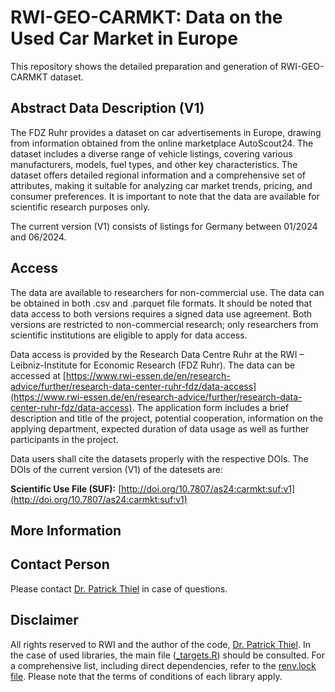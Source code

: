 # RWI-GEO-CARMKT: Data on the Used Car Market in Europe

This repository shows the detailed preparation and generation of RWI-GEO-CARMKT dataset.

## Abstract Data Description (V1)

The FDZ Ruhr provides a dataset on car advertisements in Europe, drawing from information obtained from the online marketplace AutoScout24. The dataset includes a diverse range of vehicle listings, covering various manufacturers, models, fuel types, and other key characteristics. The dataset offers detailed regional information and a comprehensive set of attributes, making it suitable for analyzing car market trends, pricing, and consumer preferences. It is important to note that the data are available for scientific research purposes only.

The current version (V1) consists of listings for Germany between 01/2024 and 06/2024.

## Access

The data are available to researchers for non-commercial use. The data can be obtained in both .csv and .parquet file formats. It should be noted that data access to both versions requires a signed data use agreement. Both versions are restricted to non-commercial research; only researchers from scientific institutions are eligible to apply for data access.

Data access is provided by the Research Data Centre Ruhr at the RWI – Leibniz-Institute for Economic Research (FDZ Ruhr). The data can be accessed at [https://www.rwi-essen.de/en/research-advice/further/research-data-center-ruhr-fdz/data-access](https://www.rwi-essen.de/en/research-advice/further/research-data-center-ruhr-fdz/data-access). The application form includes a brief description and title of the project, potential cooperation, information on the applying department, expected duration of data usage as well as further participants in the project. 

Data users shall cite the datasets properly with the respective DOIs. The DOIs of the current version (V1) of the datesets are: 

**Scientific Use File (SUF):** [http://doi.org/10.7807/as24:carmkt:suf:v1](http://doi.org/10.7807/as24:carmkt:suf:v1)

## More Information

<!-- ADD INFORMATION -->

## Contact Person

Please contact [Dr. Patrick Thiel](https://www.rwi-essen.de/rwi/team/person/patrick-thiel) in case of questions.

## Disclaimer

All rights reserved to RWI and the author of the code, [Dr. Patrick Thiel](https://www.rwi-essen.de/rwi/team/person/patrick-thiel). In the case of used libraries, the main file ([_targets.R](https://github.com/PThie/RWI-GEO-AS24/blob/version_2/_targets.R)) should be consulted. For a comprehensive list, including direct dependencies, refer to the [renv.lock file](https://github.com/PThie/RWI-GEO-AS24/blob/version_2/renv.lock). Please note that the terms of conditions of each library apply.